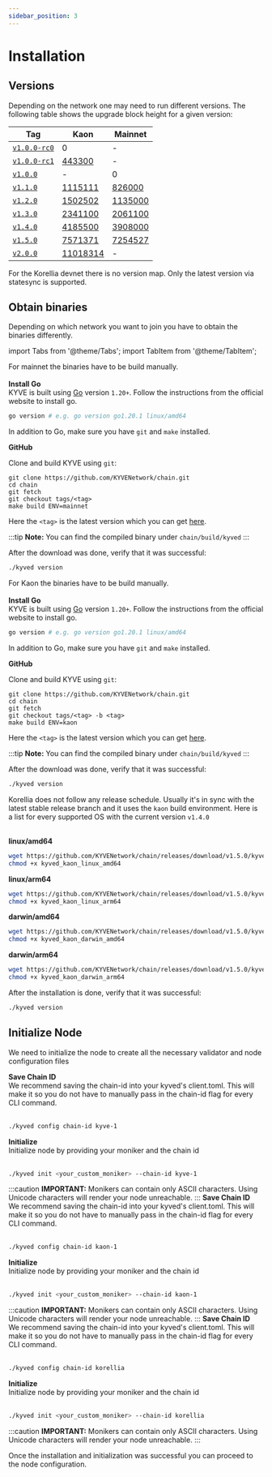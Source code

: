 ```yaml
---
sidebar_position: 3
---
```


# Installation

## Versions

Depending on the network one may need to run different versions. The following
table shows the upgrade block height for a given version:

| Tag                                                                          | Kaon                                                                       | Mainnet                                                     |
| ---------------------------------------------------------------------------- | -------------------------------------------------------------------------- | ----------------------------------------------------------- |
| [`v1.0.0-rc0`](https://github.com/KYVENetwork/chain/releases/tag/v1.0.0-rc0) | 0                                                                          | -                                                           |
| [`v1.0.0-rc1`](https://github.com/KYVENetwork/chain/releases/tag/v1.0.0-rc1) | [443300](https://explorer.kyve.network/kaon/block/443300?network=kaon)     | -                                                           |
| [`v1.0.0`](https://github.com/KYVENetwork/chain/releases/tag/v1.0.0)         | -                                                                          | 0                                                           |
| [`v1.1.0`](https://github.com/KYVENetwork/chain/releases/tag/v1.1.0)         | [1115111](https://explorer.kyve.network/kaon/block/1115111?network=kaon)   | [826000](https://explorer.kyve.network/kyve/block/826000)   |
| [`v1.2.0`](https://github.com/KYVENetwork/chain/releases/tag/v1.2.0)         | [1502502](https://explorer.kyve.network/kaon/block/1502502?network=kaon)   | [1135000](https://explorer.kyve.network/kyve/block/1135000) |
| [`v1.3.0`](https://github.com/KYVENetwork/chain/releases/tag/v1.3.0)         | [2341100](https://explorer.kyve.network/kaon/block/2341100?network=kaon)   | [2061100](https://explorer.kyve.network/kyve/block/2061100) |
| [`v1.4.0`](https://github.com/KYVENetwork/chain/releases/tag/v1.4.0)         | [4185500](https://explorer.kyve.network/kaon/block/4185500?network=kaon)   | [3908000](https://explorer.kyve.network/kyve/block/3908000) |
| [`v1.5.0`](https://github.com/KYVENetwork/chain/releases/tag/v1.5.0)         | [7571371](https://explorer.kyve.network/kaon/block/7571371?network=kaon)   | [7254527](https://explorer.kyve.network/kyve/block/7254527) |
| [`v2.0.0`](https://github.com/KYVENetwork/chain/releases/tag/v2.0.0)         | [11018314](https://explorer.kyve.network/kaon/block/11018314?network=kaon) | -                                                           |

For the Korellia devnet there is no version map. Only the latest version via
statesync is supported.

## Obtain binaries

Depending on which network you want to join you have to obtain the binaries differently.

import Tabs from '@theme/Tabs';
import TabItem from '@theme/TabItem';

<Tabs groupId="network">
  <TabItem value="kyve" label="Mainnet">
  For mainnet the binaries have to be build manually.
  <br/><br/>
  <strong>Install Go</strong>
  <br/>
  KYVE is built using <a href="https://go.dev/dl/">Go</a> version <code>1.20+</code>.
  Follow the instructions from the official website to install go.

```bash
go version # e.g. go version go1.20.1 linux/amd64
```

In addition to Go, make sure you have <code>git</code> and <code>make</code> installed.

<strong>GitHub</strong>

Clone and build KYVE using <code>git</code>:

```
git clone https://github.com/KYVENetwork/chain.git
cd chain
git fetch
git checkout tags/<tag>
make build ENV=mainnet
```

Here the <code>&lt;tag&gt;</code> is the latest version which you can get <a href="https://github.com/KYVENetwork/chain/tags">here</a>.

:::tip
**Note:** You can find the compiled binary under <code>chain/build/kyved</code>
:::

After the download was done, verify that it was successful:

```bash
./kyved version
```

  </TabItem>
  <TabItem value="kaon" label="Kaon">
  For Kaon the binaries have to be build manually.
  <br/><br/>
  <strong>Install Go</strong>
  <br/>
  KYVE is built using <a href="https://go.dev/dl/">Go</a> version <code>1.20+</code>.
  Follow the instructions from the official website to install go.

```bash
go version # e.g. go version go1.20.1 linux/amd64
```

In addition to Go, make sure you have <code>git</code> and <code>make</code> installed.

<strong>GitHub</strong>

Clone and build KYVE using <code>git</code>:

```
git clone https://github.com/KYVENetwork/chain.git
cd chain
git fetch
git checkout tags/<tag> -b <tag>
make build ENV=kaon
```

Here the <code>&lt;tag&gt;</code> is the latest version which you can get <a href="https://github.com/KYVENetwork/chain/tags">here</a>.

:::tip
**Note:** You can find the compiled binary under <code>chain/build/kyved</code>
:::

After the download was done, verify that it was successful:

```bash
./kyved version
```

  </TabItem>
  <TabItem value="korellia" label="Korellia">
    Korellia does not follow any release schedule. Usually it's in sync with the latest
    stable release branch and it uses the <code>kaon</code> build environment.
    Here is a list for every supported OS with the current version <code>v1.4.0</code><br/><br/>

**linux/amd64**

```bash
wget https://github.com/KYVENetwork/chain/releases/download/v1.5.0/kyved_kaon_linux_amd64
chmod +x kyved_kaon_linux_amd64
```

**linux/arm64**

```bash
wget https://github.com/KYVENetwork/chain/releases/download/v1.5.0/kyved_kaon_linux_arm64
chmod +x kyved_kaon_linux_arm64
```

**darwin/amd64**

```bash
wget https://github.com/KYVENetwork/chain/releases/download/v1.5.0/kyved_kaon_darwin_amd64
chmod +x kyved_kaon_darwin_amd64
```

**darwin/arm64**

```bash
wget https://github.com/KYVENetwork/chain/releases/download/v1.5.0/kyved_kaon_darwin_arm64
chmod +x kyved_kaon_darwin_arm64
```

After the installation is done, verify that it was successful:

```bash
./kyved version
```

  </TabItem>
</Tabs>

## Initialize Node

We need to initialize the node to create all the necessary validator and node configuration files

<Tabs groupId="network">
  <TabItem value="kyve" label="Mainnet">
<strong>Save Chain ID</strong>
<br/>
We recommend saving the chain-id into your kyved's client.toml. This will make it so you do not have to manually pass in the chain-id flag for every CLI command.
<br/><br/>

```bash
./kyved config chain-id kyve-1
```

<strong>Initialize</strong>
<br/>
Initialize node by providing your moniker and the chain id
<br/><br/>

```bash
./kyved init <your_custom_moniker> --chain-id kyve-1
```

:::caution
**IMPORTANT:** Monikers can contain only ASCII characters. Using Unicode characters will render your node unreachable.
:::
</TabItem>
<TabItem value="kaon" label="Kaon">
<strong>Save Chain ID</strong>
<br/>
We recommend saving the chain-id into your kyved's client.toml. This will make it so you do not have to manually pass in the chain-id flag for every CLI command.
<br/><br/>

```bash
./kyved config chain-id kaon-1
```

<strong>Initialize</strong>
<br/>
Initialize node by providing your moniker and the chain id
<br/><br/>

```bash
./kyved init <your_custom_moniker> --chain-id kaon-1
```

:::caution
**IMPORTANT:** Monikers can contain only ASCII characters. Using Unicode characters will render your node unreachable.
:::
</TabItem>
<TabItem value="korellia" label="Korellia">
<strong>Save Chain ID</strong>
<br/>
We recommend saving the chain-id into your kyved's client.toml. This will make it so you do not have to manually pass in the chain-id flag for every CLI command.
<br/><br/>

```bash
./kyved config chain-id korellia
```

<strong>Initialize</strong>
<br/>
Initialize node by providing your moniker and the chain id
<br/><br/>

```bash
./kyved init <your_custom_moniker> --chain-id korellia
```

:::caution
**IMPORTANT:** Monikers can contain only ASCII characters. Using Unicode characters will render your node unreachable.
:::
</TabItem>
</Tabs>

Once the installation and initialization was successful you can proceed to the node configuration.
